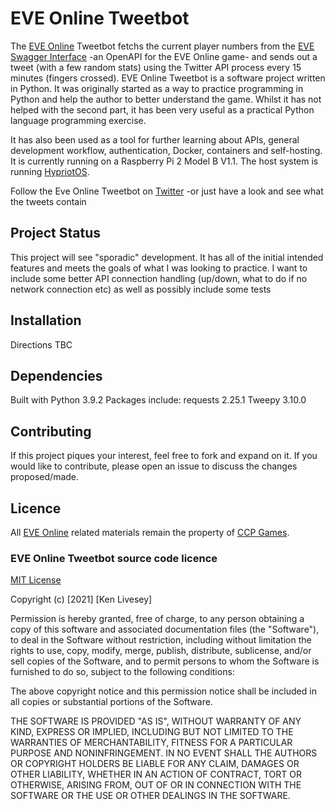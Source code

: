 # EVE Online Tweetbot
The [EVE Online](https://www.eveonline.com/) Tweetbot fetchs the current player numbers from the [EVE Swagger Interface](https://esi.evetech.net/ui/#/) -an OpenAPI for the EVE Online game- and sends out a tweet (with a few random stats) using the Twitter API process every 15 minutes (fingers crossed).
EVE Online Tweetbot is a software project written in Python. It was originally started as a way to practice programming in Python and help the author to better understand the game. Whilst it has not helped with the second part, it has been very useful as a practical Python language programming exercise.

It has also been used as a tool for further learning about APIs, general development workflow, authentication, Docker, containers and self-hosting. It is currently running on a Raspberry Pi 2 Model B V1.1. The host system is running [HypriotOS](https://blog.hypriot.com/getting-started-with-docker-on-your-arm-device/).

Follow the Eve Online Tweetbot on [Twitter](https://twitter.com/TranquilitySta3) -or just have a look and see what the tweets contain

## Project Status
This project will see "sporadic" development. It has all of the initial intended features and meets the goals of what I was looking to practice. I want to include some better API connection handling (up/down, what to do if no network connection etc) as well as possibly include some tests 

## Installation
Directions TBC

## Dependencies
Built with Python 3.9.2
Packages include:
requests 2.25.1
Tweepy 3.10.0

## Contributing
If this project piques your interest, feel free to fork and expand on it. If you would like to contribute, please open an issue to discuss the changes proposed/made.

## Licence
All [EVE Online](https://www.eveonline.com/) related materials remain the property of [CCP Games](https://www.ccpgames.com/).

### EVE Online Tweetbot source code licence
[MIT License](https://spdx.org/licenses/MIT.html)

Copyright (c) [2021] [Ken Livesey]

Permission is hereby granted, free of charge, to any person obtaining a copy
of this software and associated documentation files (the "Software"), to deal
in the Software without restriction, including without limitation the rights
to use, copy, modify, merge, publish, distribute, sublicense, and/or sell
copies of the Software, and to permit persons to whom the Software is
furnished to do so, subject to the following conditions:

The above copyright notice and this permission notice shall be included in all
copies or substantial portions of the Software.

THE SOFTWARE IS PROVIDED "AS IS", WITHOUT WARRANTY OF ANY KIND, EXPRESS OR
IMPLIED, INCLUDING BUT NOT LIMITED TO THE WARRANTIES OF MERCHANTABILITY,
FITNESS FOR A PARTICULAR PURPOSE AND NONINFRINGEMENT. IN NO EVENT SHALL THE
AUTHORS OR COPYRIGHT HOLDERS BE LIABLE FOR ANY CLAIM, DAMAGES OR OTHER
LIABILITY, WHETHER IN AN ACTION OF CONTRACT, TORT OR OTHERWISE, ARISING FROM,
OUT OF OR IN CONNECTION WITH THE SOFTWARE OR THE USE OR OTHER DEALINGS IN THE
SOFTWARE.